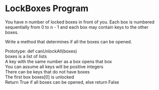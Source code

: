 <h1>LockBoxes Program</h1>
<p>You have n number of locked boxes in front of you. Each box is numbered sequentially from 0 to n - 1 and each box may contain keys to the other boxes.</p>
<p>Write a method that determines if all the boxes can be opened.</p>
Prototype: def canUnlockAll(boxes)<br>
boxes is a list of lists<br>
A key with the same number as a box opens that box<br>
You can assume all keys will be positive integers<br>
There can be keys that do not have boxes<br>
The first box boxes[0] is unlocked<br>
Return True if all boxes can be opened, else return False
